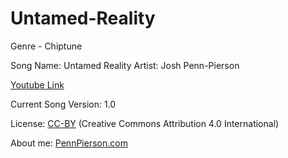 # Untamed-Reality
Genre - Chiptune

Song Name: Untamed Reality
Artist: Josh Penn-Pierson

[Youtube Link](https://www.youtube.com/watch?v=NVpI2lJQJms&list=PLye9mcKwe2zy3KW8uK_3F7HVMjJjdqSqU&index=9)

Current Song Version: 1.0

License: [CC-BY](http://creativecommons.org/licenses/by/4.0/) (Creative Commons Attribution 4.0 International)

About me: [PennPierson.com](http://pennpierson.com/)
